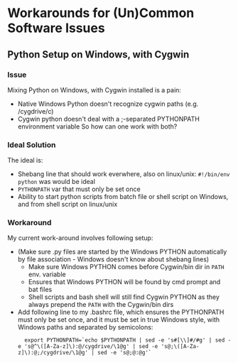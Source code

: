 # Workarounds for (Un)Common Software Issues

## Python Setup on Windows, with Cygwin

### Issue
Mixing Python on Windows, with Cygwin installed is a pain:
- Native Windows Python doesn't recognize cygwin paths (e.g. /cygdrive/c)
- Cygwin python doesn't deal with a ;-separated PYTHONPATH environment variable
So how can one work with both?

### Ideal Solution
The ideal is:
- Shebang line that should work everwhere, also on linux/unix: `#!/bin/env python` was would be ideal
- `PYTHONPATH` var that must only be set once
- Ability to start python scripts from batch file or shell script on Windows, and from shell script on linux/unix

### Workaround
My current work-around involves following setup:

- (Make sure .py files are started by the Windows PYTHON automatically by file association - Windows doesn't know about shebang lines)
  - Make sure Windows PYTHON comes before Cygwin/bin dir in `PATH` env. variable
  - Ensures that Windows PYTHON will be found by cmd prompt and bat files
  - Shell scripts and bash shell will still find Cygwin PYTHON as they always prepend the `PATH` with the Cygwin/bin dirs
- Add following line to my .bashrc file, which ensures the PYTHONPATH must only be set once, and it must be set in true Windows style, 
  with Windows paths and separated by semicolons:
  ```
    export PYTHONPATH=`echo $PYTHONPATH | sed -e 's#[\\]#/#g' | sed -e 's@^\([A-Za-z]\):@/cygdrive/\1@g' | sed -e 's@;\([A-Za-z]\):@;/cygdrive/\1@g' | sed -e 's@;@:@g'`
  ```  